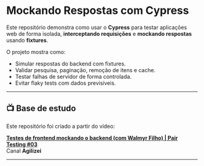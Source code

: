 # Mockando Respostas com Cypress

Este repositório demonstra como usar o **Cypress** para testar aplicações web de forma isolada, **interceptando requisições** e **mockando respostas** usando **fixtures**.

O projeto mostra como:
- Simular respostas do backend com fixtures.
- Validar pesquisa, paginação, remoção de itens e cache.
- Testar falhas de servidor de forma controlada.
- Evitar flaky tests com dados previsíveis.

---

## 📺 Base de estudo

Este repositório foi criado a partir do vídeo:

**[Testes de frontend mockando o backend (com Walmyr Filho) | Pair Testing #03](https://www.youtube.com/watch?v=7n8QfnBshmA)**  
Canal **Agilizei**

---
